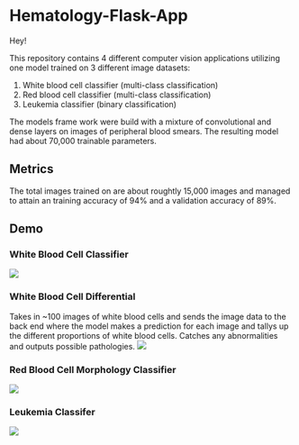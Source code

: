 # Hematology-Flask-App
Hey!

This repository contains 4 different computer vision applications utilizing one model trained on 3 different image datasets:
  1. White blood cell classifier (multi-class classification)
  2. Red blood cell classifier (multi-class classification)
  3. Leukemia classifier (binary classification)
  
The models frame work were build with a mixture of convolutional and dense layers on images of peripheral blood smears. The resulting model had about 70,000 trainable parameters.


## Metrics
The total images trained on are about roughtly 15,000 images and managed to attain an training accuracy of 94% and a validation accuracy of 89%.


## Demo

### White Blood Cell Classifier
![](wbc_classifier.gif)


### White Blood Cell Differential
Takes in ~100 images of white blood cells and sends the image data to the back end where the model makes a prediction for each image and tallys up the different proportions of white blood cells. Catches any abnormalities and outputs possible pathologies.
![](wbc_differential.gif)


### Red Blood Cell Morphology Classifier
![](RBC_morphology.gif)


### Leukemia Classifer
![](leukemia.gif)
